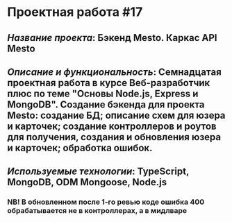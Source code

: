 # Проектная работа #17

## *Название проекта*: Бэкенд Mesto. Каркас API Mesto

## *Описание и функциональность*: Семнадцатая проектная работа в курсе Веб-разработчик плюс по теме __"Основы Node.js, Express и MongoDB"__. Создание бэкенда для проекта Mesto: создание БД; описание схем для юзера и карточек; создание контроллеров и роутов для получения, создания и обновления юзера и карточек; обработка ошибок.
## *Используемые технологии*: TypeScript, MongoDB, ODM Mongoose, Node.js


### NB! В обновленном после 1-го ревью коде ошибка 400 обрабатывается не в контроллерах, а в мидлваре
